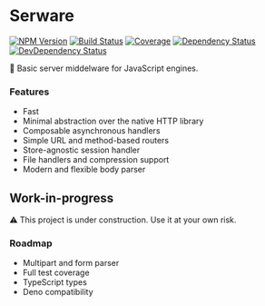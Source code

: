 # Serware

[![NPM Version](https://img.shields.io/npm/v/serware.svg)](https://www.npmjs.org/package/serware)
[![Build Status](https://travis-ci.org/davidbonnet/serware.svg?branch=master)](https://travis-ci.org/davidbonnet/serware)
[![Coverage](https://codecov.io/gh/davidbonnet/serware/branch/master/graph/badge.svg)](https://codecov.io/gh/davidbonnet/serware)
[![Dependency Status](https://david-dm.org/davidbonnet/serware/status.svg)](https://david-dm.org/davidbonnet/serware)
[![DevDependency Status](https://david-dm.org/davidbonnet/serware/dev-status.svg)](https://david-dm.org/davidbonnet/serware?type=dev)

🔋 Basic server middelware for JavaScript engines.

### Features

- Fast
- Minimal abstraction over the native HTTP library
- Composable asynchronous handlers
- Simple URL and method-based routers
- Store-agnostic session handler
- File handlers and compression support
- Modern and flexible body parser

## Work-in-progress

⚠️ This project is under construction. Use it at your own risk.

### Roadmap

- Multipart and form parser
- Full test coverage
- TypeScript types
- Deno compatibility
